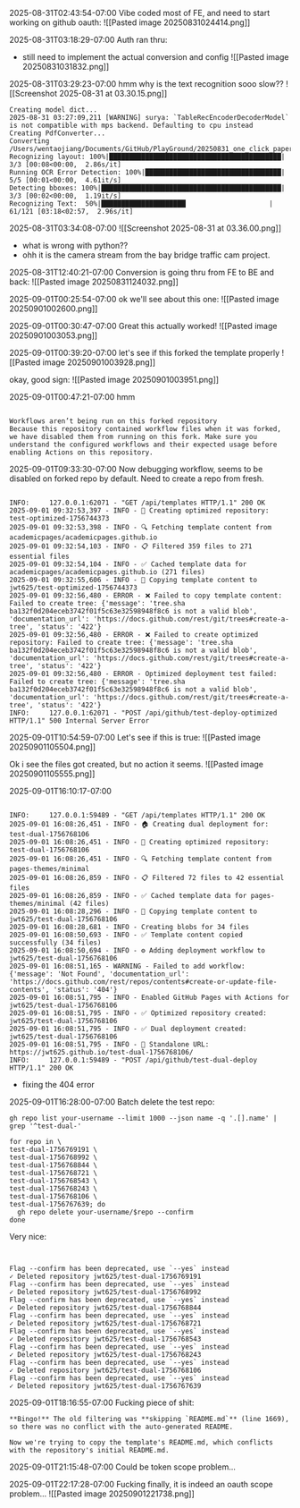 
2025-08-31T02:43:54-07:00
Vibe coded most of FE, and need to start working on github oauth:
![[Pasted image 20250831024414.png]]

2025-08-31T03:18:29-07:00
Auth ran thru:
- still need to implement the actual conversion and config
![[Pasted image 20250831031832.png]]

2025-08-31T03:29:23-07:00
hmm why is the text recognition sooo slow??
![[Screenshot 2025-08-31 at 03.30.15.png]]

```
Creating model dict...
2025-08-31 03:27:09,211 [WARNING] surya: `TableRecEncoderDecoderModel` is not compatible with mps backend. Defaulting to cpu instead
Creating PdfConverter...
Converting /Users/wentaojiang/Documents/GitHub/PlayGround/20250831_one_click_paper_page/tests/pdf/2508.19977v1.pdf...
Recognizing layout: 100%|███████████████████████████████████████████| 3/3 [00:08<00:00,  2.86s/it]
Running OCR Error Detection: 100%|██████████████████████████████████| 5/5 [00:01<00:00,  4.61it/s]
Detecting bboxes: 100%|█████████████████████████████████████████████| 3/3 [00:02<00:00,  1.19it/s]
Recognizing Text:  50%|█████████████████████▏                    | 61/121 [03:18<02:57,  2.96s/it]
```


2025-08-31T03:34:08-07:00
![[Screenshot 2025-08-31 at 03.36.00.png]]
- what is wrong with python??
- ohh it is the camera stream from the bay bridge traffic cam project.

2025-08-31T12:40:21-07:00
Conversion is going thru from FE to BE and back:
![[Pasted image 20250831124032.png]]


2025-09-01T00:25:54-07:00
ok we'll see about this one:
![[Pasted image 20250901002600.png]]

2025-09-01T00:30:47-07:00
Great this actually worked!
![[Pasted image 20250901003053.png]]

2025-09-01T00:39:20-07:00
let's see if this forked the template properly
![[Pasted image 20250901003928.png]]

okay, good sign:
![[Pasted image 20250901003951.png]]


2025-09-01T00:47:21-07:00
hmm
```
  
Workflows aren’t being run on this forked repository  
Because this repository contained workflow files when it was forked, we have disabled them from running on this fork. Make sure you understand the configured workflows and their expected usage before enabling Actions on this repository.
```




2025-09-01T09:33:30-07:00
Now debugging workflow, seems to be disabled on forked repo by default. Need to create a repo from fresh.
```

INFO:     127.0.0.1:62071 - "GET /api/templates HTTP/1.1" 200 OK
2025-09-01 09:32:53,397 - INFO - 🚀 Creating optimized repository: test-optimized-1756744373
2025-09-01 09:32:53,398 - INFO - 🔍 Fetching template content from academicpages/academicpages.github.io
2025-09-01 09:32:54,103 - INFO - 📋 Filtered 359 files to 271 essential files
2025-09-01 09:32:54,104 - INFO - ✅ Cached template data for academicpages/academicpages.github.io (271 files)
2025-09-01 09:32:55,606 - INFO - 📁 Copying template content to jwt625/test-optimized-1756744373
2025-09-01 09:32:56,480 - ERROR - ❌ Failed to copy template content: Failed to create tree: {'message': 'tree.sha ba132f0d204eceb3742f01f5c63e32598948f8c6 is not a valid blob', 'documentation_url': 'https://docs.github.com/rest/git/trees#create-a-tree', 'status': '422'}
2025-09-01 09:32:56,480 - ERROR - ❌ Failed to create optimized repository: Failed to create tree: {'message': 'tree.sha ba132f0d204eceb3742f01f5c63e32598948f8c6 is not a valid blob', 'documentation_url': 'https://docs.github.com/rest/git/trees#create-a-tree', 'status': '422'}
2025-09-01 09:32:56,480 - ERROR - Optimized deployment test failed: Failed to create tree: {'message': 'tree.sha ba132f0d204eceb3742f01f5c63e32598948f8c6 is not a valid blob', 'documentation_url': 'https://docs.github.com/rest/git/trees#create-a-tree', 'status': '422'}
INFO:     127.0.0.1:62071 - "POST /api/github/test-deploy-optimized HTTP/1.1" 500 Internal Server Error

```

2025-09-01T10:54:59-07:00
Let's see if this is true:
![[Pasted image 20250901105504.png]]

Ok i see the files got created, but no action it seems.
![[Pasted image 20250901105555.png]]


2025-09-01T16:10:17-07:00
```

INFO:     127.0.0.1:59489 - "GET /api/templates HTTP/1.1" 200 OK
2025-09-01 16:08:26,451 - INFO - 🏠 Creating dual deployment for: test-dual-1756768106
2025-09-01 16:08:26,451 - INFO - 🚀 Creating optimized repository: test-dual-1756768106
2025-09-01 16:08:26,451 - INFO - 🔍 Fetching template content from pages-themes/minimal
2025-09-01 16:08:26,859 - INFO - 📋 Filtered 72 files to 42 essential files
2025-09-01 16:08:26,859 - INFO - ✅ Cached template data for pages-themes/minimal (42 files)
2025-09-01 16:08:28,296 - INFO - 📁 Copying template content to jwt625/test-dual-1756768106
2025-09-01 16:08:28,681 - INFO - Creating blobs for 34 files
2025-09-01 16:08:50,693 - INFO - ✅ Template content copied successfully (34 files)
2025-09-01 16:08:50,694 - INFO - ⚙️ Adding deployment workflow to jwt625/test-dual-1756768106
2025-09-01 16:08:51,165 - WARNING - Failed to add workflow: {'message': 'Not Found', 'documentation_url': 'https://docs.github.com/rest/repos/contents#create-or-update-file-contents', 'status': '404'}
2025-09-01 16:08:51,795 - INFO - Enabled GitHub Pages with Actions for jwt625/test-dual-1756768106
2025-09-01 16:08:51,795 - INFO - ✅ Optimized repository created: jwt625/test-dual-1756768106
2025-09-01 16:08:51,795 - INFO - ✅ Dual deployment created: jwt625/test-dual-1756768106
2025-09-01 16:08:51,795 - INFO - 📍 Standalone URL: https://jwt625.github.io/test-dual-1756768106/
INFO:     127.0.0.1:59489 - "POST /api/github/test-dual-deploy HTTP/1.1" 200 OK

```
- fixing the 404 error

2025-09-01T16:28:00-07:00
Batch delete the test repo:
```
gh repo list your-username --limit 1000 --json name -q '.[].name' | grep '^test-dual-'
```

```
for repo in \
test-dual-1756769191 \
test-dual-1756768992 \
test-dual-1756768844 \
test-dual-1756768721 \
test-dual-1756768543 \
test-dual-1756768243 \
test-dual-1756768106 \
test-dual-1756767639; do
  gh repo delete your-username/$repo --confirm
done

```

Very nice:
```


Flag --confirm has been deprecated, use `--yes` instead
✓ Deleted repository jwt625/test-dual-1756769191
Flag --confirm has been deprecated, use `--yes` instead
✓ Deleted repository jwt625/test-dual-1756768992
Flag --confirm has been deprecated, use `--yes` instead
✓ Deleted repository jwt625/test-dual-1756768844
Flag --confirm has been deprecated, use `--yes` instead
✓ Deleted repository jwt625/test-dual-1756768721
Flag --confirm has been deprecated, use `--yes` instead
✓ Deleted repository jwt625/test-dual-1756768543
Flag --confirm has been deprecated, use `--yes` instead
✓ Deleted repository jwt625/test-dual-1756768243
Flag --confirm has been deprecated, use `--yes` instead
✓ Deleted repository jwt625/test-dual-1756768106
Flag --confirm has been deprecated, use `--yes` instead
✓ Deleted repository jwt625/test-dual-1756767639
```


2025-09-01T18:16:55-07:00
Fucking piece of shit:
```
**Bingo!** The old filtering was **skipping `README.md`** (line 1669), so there was no conflict with the auto-generated README.

Now we're trying to copy the template's README.md, which conflicts with the repository's initial README.md.
```

2025-09-01T21:15:48-07:00
Could be token scope problem...

2025-09-01T22:17:28-07:00
Fucking finally, it is indeed an oauth scope problem...
![[Pasted image 20250901221738.png]]











